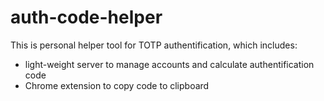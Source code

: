 # auth-code-helper
This is personal helper tool for TOTP authentification, which includes:
- light-weight server to manage accounts and calculate authentification code
- Chrome extension to copy code to clipboard
